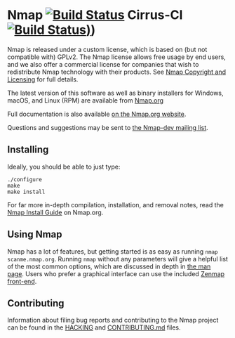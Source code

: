 Nmap [![Build Status](https://travis-ci.org/nmap/nmap.svg?branch=master)](https://travis-ci.org/nmap/nmap)
Cirrus-CI [![Build Status](https://api.cirrus-ci.com/github/execve/nmap.svg))](https://api.cirrus-ci.com/github/execve/nmap.svg))
====

Nmap is released under a custom license, which is based on (but not compatible
with) GPLv2. The Nmap license allows free usage by end users, and we also offer
a commercial license for companies that wish to redistribute Nmap technology
with their products. See [Nmap Copyright and Licensing](https://nmap.org/book/man-legal.html)
for full details.

The latest version of this software as well as binary installers for Windows,
macOS, and Linux (RPM) are available from
[Nmap.org](https://nmap.org/download.html)

Full documentation is also available
[on the Nmap.org website](https://nmap.org/docs.html).

Questions and suggestions may be sent to
[the Nmap-dev mailing list](https://nmap.org/mailman/listinfo/dev).

Installing
----------
Ideally, you should be able to just type:

    ./configure
    make
    make install

For far more in-depth compilation, installation, and removal notes, read the
[Nmap Install Guide](https://nmap.org/book/install.html) on Nmap.org.

Using Nmap
----------
Nmap has a lot of features, but getting started is as easy as running `nmap
scanme.nmap.org`. Running `nmap` without any parameters will give a helpful
list of the most common options, which are discussed in depth in [the man
page](https://nmap.org/book/man.html). Users who prefer a graphical interface
can use the included [Zenmap front-end](https://nmap.org/zenmap/).

Contributing
------------
Information about filing bug reports and contributing to the Nmap project can
be found in the [HACKING](HACKING) and [CONTRIBUTING.md](CONTRIBUTING.md)
files.
